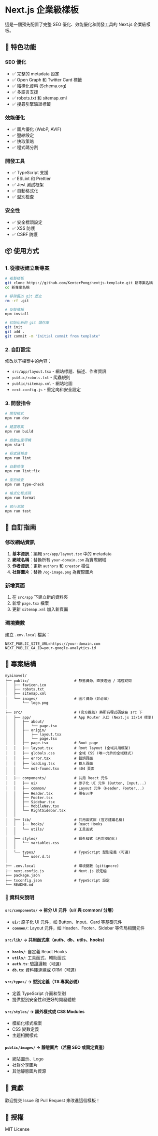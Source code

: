 # Next.js 企業級樣板

這是一個預先配置了完整 SEO 優化、效能優化和開發工具的 Next.js 企業級樣板。

## 🚀 特色功能

### SEO 優化
- ✅ 完整的 metadata 設定
- ✅ Open Graph 和 Twitter Card 標籤
- ✅ 結構化資料 (Schema.org)
- ✅ 多語言支援
- ✅ robots.txt 和 sitemap.xml
- ✅ 搜尋引擎驗證標籤

### 效能優化
- ✅ 圖片優化 (WebP, AVIF)
- ✅ 壓縮設定
- ✅ 快取策略
- ✅ 程式碼分割

### 開發工具
- ✅ TypeScript 支援
- ✅ ESLint 和 Prettier
- ✅ Jest 測試框架
- ✅ 自動格式化
- ✅ 型別檢查

### 安全性
- ✅ 安全標頭設定
- ✅ XSS 防護
- ✅ CSRF 防護

## 📦 使用方式

### 1. 從樣板建立新專案

```bash
# 複製樣板
git clone https://github.com/KenterPong/nextjs-template.git 新專案名稱
cd 新專案名稱

# 移除舊的 git 歷史
rm -rf .git

# 安裝依賴
npm install

# 初始化新的 git 儲存庫
git init
git add .
git commit -m "Initial commit from template"
```

### 2. 自訂設定

修改以下檔案中的內容：

- `src/app/layout.tsx` - 網站標題、描述、作者資訊
- `public/robots.txt` - 爬蟲規則
- `public/sitemap.xml` - 網站地圖
- `next.config.js` - 重定向和安全設定

### 3. 開發指令

```bash
# 開發模式
npm run dev

# 建置專案
npm run build

# 啟動生產環境
npm start

# 程式碼檢查
npm run lint

# 自動修復
npm run lint:fix

# 型別檢查
npm run type-check

# 格式化程式碼
npm run format

# 執行測試
npm run test
```

## 🔧 自訂指南

### 修改網站資訊

1. **基本資訊**：編輯 `src/app/layout.tsx` 中的 metadata
2. **網域名稱**：替換所有 `your-domain.com` 為實際網域
3. **作者資訊**：更新 `authors` 和 `creator` 欄位
4. **社群圖片**：替換 `/og-image.png` 為實際圖片

### 新增頁面

1. 在 `src/app` 下建立新的資料夾
2. 新增 `page.tsx` 檔案
3. 更新 `sitemap.xml` 加入新頁面

### 環境變數

建立 `.env.local` 檔案：

```env
NEXT_PUBLIC_SITE_URL=https://your-domain.com
NEXT_PUBLIC_GA_ID=your-google-analytics-id
```

## 📁 專案結構

```
myainovel/
├── public/                     # 靜態資源，直接透過 / 路徑訪問
│   ├── favicon.ico
│   ├── robots.txt
│   ├── sitemap.xml
│   └── images/                 # 圖片資源（非必須）
│       └── logo.png
│
├── src/                        # (官方推薦) 將所有程式碼放在 src 下
│   ├── app/                    # App Router 入口 (Next.js 13/14 標準)
│   │   ├── about/
│   │   │   └── page.tsx
│   │   ├── origin/
│   │   │   ├── layout.tsx
│   │   │   └── page.tsx
│   │   ├── page.tsx            # Root page
│   │   ├── layout.tsx          # Root layout (全域共用框架)
│   │   ├── globals.css         # 全域 CSS (唯一允許的全域樣式)
│   │   ├── error.tsx           # 錯誤頁面
│   │   ├── loading.tsx         # 載入頁面
│   │   └── not-found.tsx       # 404 頁面
│   │
│   ├── components/             # 共用 React 元件
│   │   ├── ui/                 # 原子化 UI 元件 (Button, Input...)
│   │   ├── common/             # Layout 元件 (Header, Footer...)
│   │   ├── Header.tsx          # 現有元件
│   │   ├── Footer.tsx
│   │   ├── Sidebar.tsx
│   │   ├── MobileNav.tsx
│   │   └── RightSidebar.tsx
│   │
│   ├── lib/                    # 共用函式庫 (官方建議名稱)
│   │   ├── hooks/              # React Hooks
│   │   └── utils/              # 工具函式
│   │
│   ├── styles/                 # 額外樣式 (若需模組化)
│   │   └── variables.css
│   │
│   └── types/                  # TypeScript 型別定義 (可選)
│       └── user.d.ts
│
├── .env.local                  # 環境變數 (gitignore)
├── next.config.js              # Next.js 設定檔
├── package.json
├── tsconfig.json               # TypeScript 設定
└── README.md
```

### 📂 資料夾說明

#### `src/components/` → 拆分 UI 元件（ui/ 與 common/ 分層）
- **`ui/`**: 原子化 UI 元件，如 Button、Input、Card 等基礎元件
- **`common/`**: Layout 元件，如 Header、Footer、Sidebar 等佈局相關元件

#### `src/lib/` → 共用函式庫（auth、db、utils、hooks）
- **`hooks/`**: 自定義 React Hooks
- **`utils/`**: 工具函式、輔助函式
- **`auth.ts`**: 驗證邏輯（可選）
- **`db.ts`**: 資料庫連線或 ORM（可選）

#### `src/types/` → 型別定義（TS 專案必備）
- 定義 TypeScript 介面和型別
- 提供型別安全性和更好的開發體驗

#### `src/styles/` → 額外樣式或 CSS Modules
- 模組化樣式檔案
- CSS 變數定義
- 主題相關樣式

#### `public/images/` → 靜態圖片（若需 SEO 或固定資產）
- 網站圖示、Logo
- 社群分享圖片
- 其他靜態圖片資源

## 🤝 貢獻

歡迎提交 Issue 和 Pull Request 來改進這個樣板！

## 📄 授權

MIT License
